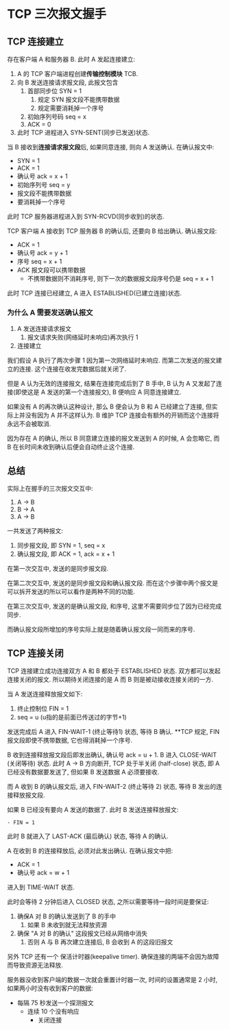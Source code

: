 # TCP 三次报文握手

## TCP 连接建立

存在客户端 A 和服务器 B. 此时 A 发起连接建立:

1. A 的 TCP 客户端进程创建**传输控制模块** TCB.
2. 向 B 发送连接请求报文段, 此报文包含
   1. 首部同步位 SYN = 1
      1. 规定 SYN 报文段不能携带数据
      2. 规定需要消耗掉一个序号
   2. 初始序列号码 seq = x
   3. ACK = 0
3. 此时 TCP 进程进入 SYN-SENT(同步已发送)状态.

当 B 接收到**连接请求报文段**后, 如果同意连接, 则向 A 发送确认. 在确认报文中:

- SYN = 1
- ACK = 1
- 确认号 ack = x + 1
- 初始序列号 seq = y
- 报文段不能携带数据
- 要消耗掉一个序号

此时 TCP 服务器进程进入到 SYN-RCVD(同步收到)的状态.

TCP 客户端 A 接收到 TCP 服务器 B 的确认后, 还要向 B 给出确认. 确认报文段:

- ACK = 1
- 确认号 ack = y + 1
- 序号 seq = x + 1
- ACK 报文段可以携带数据
  - 不携带数据则不消耗序号, 则下一次的数据报文段序号仍是 seq = x + 1

此时 TCP 连接已经建立, A 进入 ESTABLISHED(已建立连接)状态.

### 为什么 A 需要发送确认报文

1. A 发送连接请求报文
   1. 报文请求失败(网络延时未响应)再次执行 1
2. 连接建立

我们假设 A 执行了两次步骤 1 因为第一次网络延时未响应. 而第二次发送的报文建立的连接. 这个连接在收发完数据后就关闭了.

但是 A 认为无效的连接报文, 结果在连接完成后到了 B 手中, B 认为 A 又发起了连接(即使这是 A 发送的第一个连接报文), B 便响应 A 同意连接建立.

如果没有 A 的再次确认这种设计, 那么 B 便会认为 B 和 A 已经建立了连接, 但实际上并没有因为 A 并不这样认为. B 维护 TCP 连接会有额外的开销而这个连接将永远不会被取消.

因为存在 A 的确认, 所以 B 同意建立连接的报文发送到 A 的时候, A 会忽略它, 而 B 在长时间未收到确认后便会自动终止这个连接.

## 总结

实际上在握手的三次报文交互中:

1. A -> B
2. B -> A
3. A -> B

一共发送了两种报文:

1. 同步报文段, 即 SYN = 1, seq = x
2. 确认报文段, 即 ACK = 1, ack = x + 1

在第一次交互中, 发送的是同步报文段.

在第二次交互中, 发送的是同步报文段和确认报文段. 而在这个步骤中两个报文是可以拆开发送的所以可以看作是两种不同的功能.

在第三次交互中, 发送的是确认报文段, 和序号, 这里不需要同步位了因为已经完成同步.

而确认报文段所增加的序号实际上就是随着确认报文段一同而来的序号.

## TCP 连接关闭

TCP 连接建立成功连接双方 A 和 B 都处于 ESTABLISHED 状态. 双方都可以发起连接关闭的报文. 所以期待关闭连接的是 A 而 B 则是被动接收连接关闭的一方.

当 A 发送连接释放报文如下:

1. 终止控制位 FIN = 1
2. seq = u (u指的是前面已传送过的字节+1)

发送完成后 A 进入 FIN-WAIT-1 (终止等待1) 状态, 等待 B 确认. **TCP 规定, FIN 报文段即使不携带数据, 它也得消耗掉一个序号.

B 收到连接释放报文段后即发出确认, 确认号 ack = u + 1. B 进入 CLOSE-WAIT (关闭等待) 状态. 此时 A -> B 方向断开, TCP 处于半关闭 (half-close) 状态, 即 A 已经没有数据要发送了, 但如果 B 发送数据 A 必须要接收.

而 A 收到 B 的确认报文后, 进入 FIN-WAIT-2 (终止等待 2) 状态, 等待 B 发出的连接释放报文段.

如果 B 已经没有要向 A 发送的数据了. 此时 B 发送连接释放报文:

	- FIN = 1

此时 B 就进入了 LAST-ACK (最后确认) 状态, 等待 A 的确认.

A 在收到 B 的连接释放后, 必须对此发出确认. 在确认报文中把:

- ACK = 1
- 确认号 ack = w + 1

进入到 TIME-WAIT 状态.

此时会等待 2 分钟后进入 CLOSED 状态, 之所以需要等待一段时间是要保证:

1. 确保A 对 B 的确认发送到了 B 的手中
   1. 如果 B 未收到就无法释放资源
2. 确保 "A 对 B 的确认" 这段报文已经从网络中消失
   1. 否则 A 与 B 再次建立连接后, B 会收到 A 的这段旧报文

另外 TCP 还有一个 保活计时器(keepalive timer). 确保连接的两端不会因为故障而导致资源无法释放.

服务器没收到客户端的数据一次就会重置计时器一次, 时间的设置通常是 2 小时, 如果两小时没有收到客户的数据:

- 每隔 75 秒发送一个探测报文
  - 连续 10 个没有响应
    - 关闭连接

